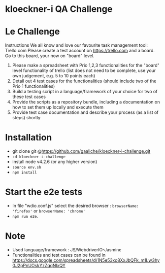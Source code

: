 kloeckner-i QA Challenge
========================
# Le Challenge
Instructions
We all know and love our favourite task management tool: Trello.com
Please create a test account on https://trello.com and a board. Go to this board, your now on "board" level. 

1. Please make a spreadsheet with Prio 1,2,3 functionalities for the "board" level functionality of trello (list does not need to be complete, use your own judgement, e.g. 5 to 10 points each)
2. Detail out 4 test cases for the functionalities (should include two of the Prio 1 functionalities)
3. Build a testing script in a language/framework of your choice for two of these test cases
4. Provide the scripts as a repository bundle, including a documentation on how to set them up locally and execute them
5. Provide test case documentation and describe your process (as a list of steps) shortly

# Installation
- git clone git @https://github.com/gaaliche/kloeckner-i-challenge.git
- `cd kloeckner-i-challenge`
- install node v4.2.6 (or any higher version)
- `source env.sh`
- `npm install`

# Start the e2e tests
- In file "wdio.conf.js" select the desired browser : `browserName: 'firefox'` or `browserName: 'chrome'`
- `npm run e2e`.

# Note
- Used language/framework : JS/WebdriverIO-Jasmine
- Functionalities and test cases can be found in https://docs.google.com/spreadsheets/d/1N5e53xo8XxJbQFk_m1Lw3hy0J2pPnUOskYzZqqNlxQY
